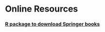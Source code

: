 # Online Resources 

### [R package to download Springer books](https://www.statsandr.com/blog/a-package-to-download-free-springer-books-during-covid-19-quarantine/)
